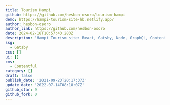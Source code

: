 ```yaml
---
title: Tourism Hampi
github: https://github.com/hesbon-osoro/tourism-hampi
demo: https://hampi-tourism-site-hb.netlify.app/
author: hesbon-osoro
author_link: https://github.com/hesbon-osoro
date: 2024-02-18T10:57:43.283Z
description: 'Hampi Tourism site: React, Gatsby, Node, GraphQL, Contentful CMS, Formspree,'
ssg:
  - Gatsby
css: []
ui: []
cms:
  - Contentful
category: []
draft: false
publish_date: '2021-09-23T20:17:37Z'
update_date: '2022-07-14T08:18:07Z'
github_star: 9
github_fork: 0
---
```


